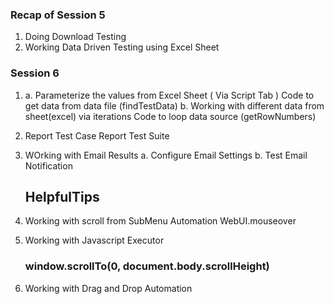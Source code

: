 ### Recap of Session 5

1. Doing Download Testing 
2. Working Data Driven Testing using Excel Sheet

### Session 6 
1.	a. Parameterize the values from Excel Sheet ( Via Script Tab )
          Code to get data from data file (findTestData)
	b. Working with different data from sheet(excel) via iterations
	      Code to loop data source (getRowNumbers)

2. Report Test Case 
   Report Test Suite 

3. WOrking with Email Results 
   a. Configure Email Settings 
   b. Test Email Notification

   ## HelpfulTips


4. Working with scroll from SubMenu Automation
          WebUI.mouseover
5. Working with Javascript Executor
      ### window.scrollTo(0, document.body.scrollHeight)

    
6. Working with Drag and Drop Automation



